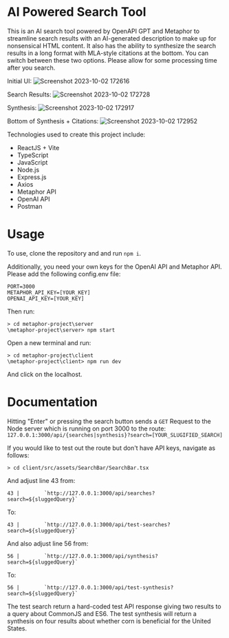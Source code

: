 # AI Powered Search Tool

This is an AI search tool powered by OpenAPI GPT and Metaphor to streamline search results with an AI-generated description to make up for nonsensical HTML content. It also has the ability to synthesize the search results in a long format with MLA-style citations at the bottom. You can switch between these two options. Please allow for some processing time after you search.

Initial UI:
![Screenshot 2023-10-02 172616](https://github.com/na933950/Ai-Powered-Search/assets/51889372/7e300852-0a90-4d61-a253-706186dab2ac)

Search Results:
![Screenshot 2023-10-02 172728](https://github.com/na933950/Ai-Powered-Search/assets/51889372/9059dea8-6d5d-40d4-943a-5bdab748436f)

Synthesis:
![Screenshot 2023-10-02 172917](https://github.com/na933950/Ai-Powered-Search/assets/51889372/ed9ab9b1-a3bb-427b-9a06-c335f3b231c2)

Bottom of Synthesis + Citations:
![Screenshot 2023-10-02 172952](https://github.com/na933950/Ai-Powered-Search/assets/51889372/8770addb-9f26-4dac-84c1-6426a7ecf777)

Technologies used to create this project include:

- ReactJS + Vite
- TypeScript
- JavaScript
- Node.js
- Express.js
- Axios
- Metaphor API
- OpenAI API
- Postman

# Usage

To use, clone the repository and and run `npm i`.

Additionally, you need your own keys for the OpenAI API and Metaphor API. Please add the following config.env file:

```
PORT=3000
METAPHOR_API_KEY=[YOUR_KEY]
OPENAI_API_KEY=[YOUR_KEY]
```

Then run:

```
> cd metaphor-project\server
\metaphor-project\server> npm start
```

Open a new terminal and run:

```
> cd metaphor-project\client
\metaphor-project\client> npm run dev
```

And click on the localhost.

# Documentation

Hitting "Enter" or pressing the search button sends a `GET` Request to the Node server which is running on port 3000 to the route:
`127.0.0.1:3000/api/{searches|synthesis}?search=[YOUR_SLUGIFIED_SEARCH]`

If you would like to test out the route but don't have API keys, navigate as follows:

```
> cd client/src/assets/SearchBar/SearchBar.tsx
```

And adjust line 43 from:

```
43 |        `http://127.0.0.1:3000/api/searches?search=${sluggedQuery}`
```

To:

```
43 |        `http://127.0.0.1:3000/api/test-searches?search=${sluggedQuery}`
```

And also adjust line 56 from:

```
56 |        `http://127.0.0.1:3000/api/synthesis?search=${sluggedQuery}`
```

To:

```
56 |        `http://127.0.0.1:3000/api/test-synthesis?search=${sluggedQuery}`
```

The test search return a hard-coded test API response giving two results to a query about CommonJS and ES6. The test synthesis will return a synthesis on four results about whether corn is beneficial for the United States.
